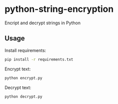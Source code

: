 # python-string-encryption
Encript and decrypt strings in Python

## Usage
Install requirements:
```bash
pip install -r requirements.txt
```

Encrypt text:
```bash
python encrypt.py
```

Decrypt text:
```bash
python decrypt.py
```
